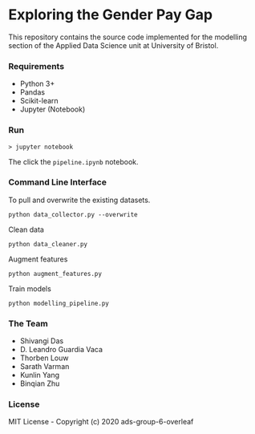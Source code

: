 # Exploring the Gender Pay Gap

This repository contains the source code implemented for the modelling section of the Applied
Data Science unit at University of Bristol.

### Requirements
- Python 3+
- Pandas
- Scikit-learn
- Jupyter (Notebook)

### Run
```
> jupyter notebook
```
The click the `pipeline.ipynb` notebook.

### Command Line Interface
To pull and overwrite the existing datasets.
```
python data_collector.py --overwrite
```

Clean data
```
python data_cleaner.py
```
Augment features
```
python augment_features.py 
```
Train models
```
python modelling_pipeline.py 
```

### The Team
- Shivangi Das
- D. Leandro Guardia Vaca
- Thorben Louw
- Sarath Varman
- Kunlin Yang
- Binqian Zhu

### License
MIT License - Copyright (c) 2020 ads-group-6-overleaf

